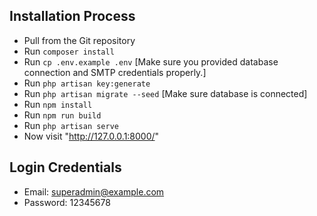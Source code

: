 ## Installation Process
- Pull from the Git repository
- Run `composer install`
- Run `cp .env.example .env` [Make sure you provided database connection and SMTP credentials properly.]
- Run `php artisan key:generate`
- Run `php artisan migrate --seed` [Make sure database is connected]
- Run `npm install`
- Run `npm run build`
- Run `php artisan serve`
- Now visit "http://127.0.0.1:8000/"

 ## Login Credentials
- Email: superadmin@example.com
- Password: 12345678
